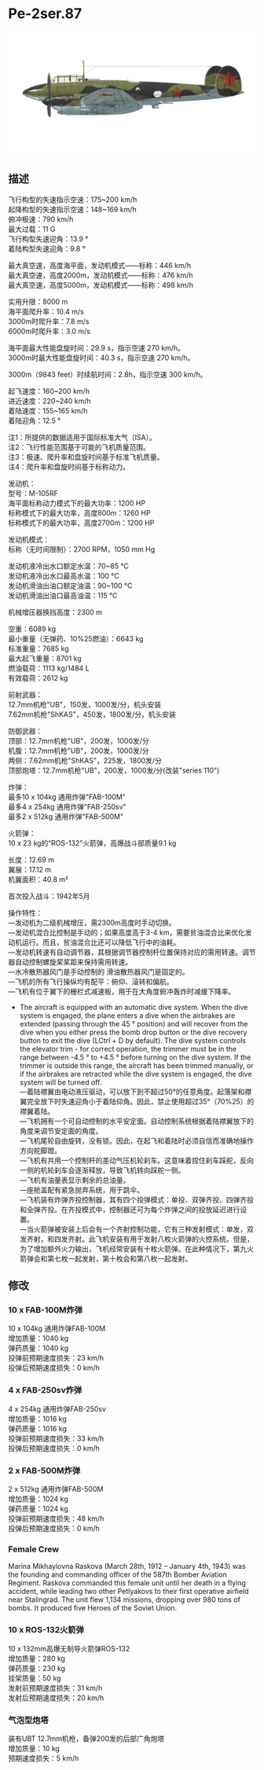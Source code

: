 # Pe-2ser.87  
  
![pe2s87](../images/pe2s87.png)  
  
## 描述  
  
飞行构型的失速指示空速：175~200 km/h  
起降构型的失速指示空速：148~169 km/h  
俯冲极速：790 km/h  
最大过载：11 G  
飞行构型失速迎角：13.9 °  
着陆构型失速迎角：9.8 °  
  
最大真空速，高度海平面，发动机模式——标称：446 km/h  
最大真空速，高度2000m，发动机模式——标称：476 km/h  
最大真空速，高度5000m，发动机模式——标称：498 km/h  
  
实用升限：8000 m  
海平面爬升率：10.4 m/s  
3000m时爬升率：7.8 m/s  
6000m时爬升率：3.0 m/s  
  
海平面最大性能盘旋时间：29.9 s，指示空速 270 km/h。  
3000m时最大性能盘旋时间：40.3 s，指示空速 270 km/h。  
  
3000m（9843 feet）时续航时间：2.8h，指示空速 300 km/h。  
  
起飞速度：160~200 km/h  
进近速度：220~240 km/h  
着陆速度：155~165 km/h  
着陆迎角：12.5 °  
  
注1：所提供的数据适用于国际标准大气（ISA）。  
注2：飞行性能范围基于可能的飞机质量范围。  
注3：极速、爬升率和盘旋时间基于标准飞机质量。  
注4：爬升率和盘旋时间基于标称动力。  
  
发动机：  
型号：M-105RF  
海平面标称动力模式下的最大功率：1200 HP  
标称模式下的最大功率，高度800m：1260 HP  
标称模式下的最大功率，高度2700m：1200 HP  
  
发动机模式：  
标称（无时间限制）：2700 RPM，1050 mm Hg  
  
发动机液冷出水口额定水温：70~85 °C  
发动机液冷出水口最高水温：100 °C  
发动机滑油出油口额定油温：90~100 °C  
发动机滑油出油口最高油温：115 °C  
  
机械增压器换挡高度：2300 m  
  
空重：6089 kg  
最小重量（无弹药、10%25燃油）：6643 kg  
标准重量：7685 kg  
最大起飞重量：8701 kg  
燃油载荷：1113 kg/1484 L  
有效载荷：2612 kg  
  
前射武器：  
12.7mm机枪"UB"，150发，1000发/分，机头安装  
7.62mm机枪"ShKAS"，450发，1800发/分，机头安装  
  
防御武器：  
顶部：12.7mm机枪"UB"，200发，1000发/分  
机腹：12.7mm机枪"UB"，200发，1000发/分  
两侧：7.62mm机枪"ShKAS"，225发，1800发/分  
顶部炮塔：12.7mm机枪"UB"，200发，1000发/分(改装"series 110")  
  
炸弹：  
最多10 x 104kg 通用炸弹"FAB-100M"  
最多4 x 254kg 通用炸弹"FAB-250sv"  
最多2 x 512kg 通用炸弹"FAB-500M"  
  
火箭弹：  
10 x 23 kg的“ROS-132”火箭弹，高爆战斗部质量9.1 kg  
  
长度：12.69 m  
翼展：17.12 m  
机翼面积：40.8 m²  
  
首次投入战斗：1942年5月  
  
操作特性：  
—发动机为二级机械增压，需2300m高度时手动切换。  
—发动机混合比控制是手动的；如果高度高于3-4 km，需要贫油混合比来优化发动机运行。而且，贫油混合比还可以降低飞行中的油耗。  
—发动机转速有自动调节器，其根据调节器控制杆位置保持对应的需用转速。调节器自动控制螺旋桨桨距来保持需用转速。  
—水冷散热器风门是手动控制的 滑油散热器风门是固定的。  
—飞机的所有飞行操纵均有配平：俯仰、滚转和偏航。  
—飞机有位于翼下的栅栏式减速板，用于在大角度俯冲轰炸时减缓下降率。  
- The aircraft is equipped with an automatic dive system. When the dive system is engaged, the plane enters a dive when the airbrakes are extended (passing through the 45 ° position) and will recover from the dive when you either press the bomb drop button or the dive recovery button to exit the dive (LCtrl + D by default). The dive system controls the elevator trim - for correct operation, the trimmer must be in the range between -4.5 ° to +4.5 ° before turning on the dive system. If the trimmer is outside this range, the aircraft has been trimmed manually, or if the airbrakes are retracted while the dive system is engaged, the dive system will be turned off.  
—着陆襟翼由电动液压驱动，可以放下到不超过50°的任意角度。起落架和襟翼完全放下时失速迎角小于着陆仰角。因此，禁止使用超过35°（70%25）的襟翼着陆。  
—飞机拥有一个可自动控制的水平安定面。自动控制系统根据着陆襟翼放下的角度来调节安定面的角度。  
—飞机尾轮自由旋转，没有锁。因此，在起飞和着陆时必须自信而准确地操作方向舵脚蹬。  
—飞机有共用一个控制杆的差动气压机轮刹车。这意味着捏住刹车踩舵，反向一侧的机轮刹车会逐渐释放，导致飞机转向踩舵一侧。  
—飞机有油量表显示剩余的总油量。  
—座舱盖配有紧急抛弃系统，用于跳伞。  
—飞机装有炸弹齐投控制器，其有四个投弹模式：单投、双弹齐投、四弹齐投和全弹齐投。在齐投模式中，控制器还可为每个炸弹之间的投放延迟进行设置。  
—当火箭弹被安装上后会有一个齐射控制功能，它有三种发射模式：单发，双发齐射，和四发齐射。此飞机安装有用于发射八枚火箭弹的火控系统。但是，为了增加额外火力输出，飞机经常安装有十枚火箭弹。在此种情况下，第九火箭弹会和第七枚一起发射，第十枚会和第八枚一起发射。  
  
## 修改  
  
  
### 10 x FAB-100M炸弹  
  
10 x 104kg 通用炸弹FAB-100M  
增加质量：1040 kg  
弹药质量：1040 kg  
投弹前预期速度损失：23 km/h  
投弹后预期速度损失：0 km/h  
  
### 4 x FAB-250sv炸弹  
  
4 x 254kg 通用炸弹FAB-250sv  
增加质量：1016 kg  
弹药质量：1016 kg  
投弹前预期速度损失：33 km/h  
投弹后预期速度损失：0 km/h  
  
### 2 x FAB-500M炸弹  
  
2 x 512kg 通用炸弹FAB-500M  
增加质量：1024 kg  
弹药质量：1024 kg  
投弹前预期速度损失：48 km/h  
投弹后预期速度损失：0 km/h  
  
### Female Crew  
  
Marina Mikhaylovna Raskova (March 28th, 1912 – January 4th, 1943) was the founding and commanding officer of the 587th Bomber Aviation Regiment. Raskova commanded this female unit until her death in a flying accident, while leading two other Petlyakovs to their first operative airfield near Stalingrad. The unit flew 1,134 missions, dropping over 980 tons of bombs. It produced five Heroes of the Soviet Union.  ﻿
  
### 10 x ROS-132火箭弹  
  
10 x 132mm高爆无制导火箭弹ROS-132  
增加质量：280 kg  
弹药质量：230 kg  
挂架质量：50 kg  
发射前预期速度损失：31 km/h  
发射后预期速度损失：20 km/h  
  
### 气泡型炮塔  
  
装有UBT 12.7mm机枪，备弹200发的后部广角炮塔  
增加质量：10 kg  
预期速度损失：5 km/h  